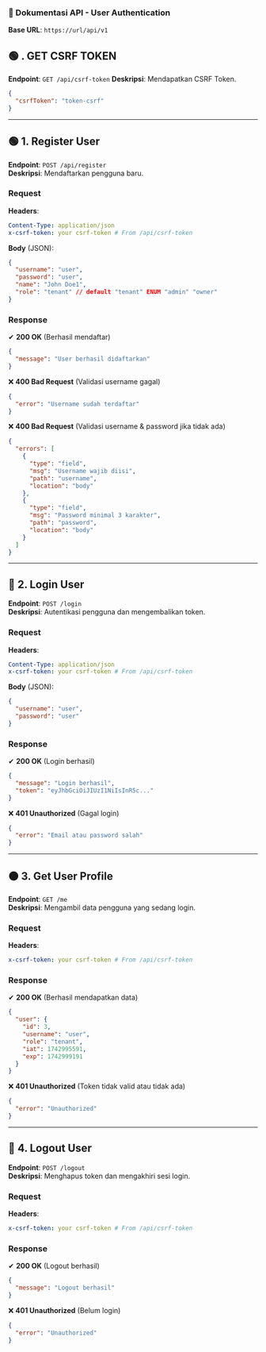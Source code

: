 ### **📌 Dokumentasi API - User Authentication**

**Base URL**: `https://url/api/v1`

## 🟢 **. GET CSRF TOKEN**

**Endpoint**: `GET /api/csrf-token`
**Deskripsi**: Mendapatkan CSRF Token.

```json
{
  "csrfToken": "token-csrf"
}
```

---

## 🟢 **1. Register User**

**Endpoint**: `POST /api/register`  
**Deskripsi**: Mendaftarkan pengguna baru.

### **Request**

**Headers**:

```yaml
Content-Type: application/json
x-csrf-token: your csrf-token # From /api/csrf-token
```

**Body** (JSON):

```json
{
  "username": "user",
  "password": "user",
  "name": "John Doe1",
  "role": "tenant" // default "tenant" ENUM "admin" "owner"
}
```

### **Response**

✔ **200 OK** (Berhasil mendaftar)

```json
{
  "message": "User berhasil didaftarkan"
}
```

❌ **400 Bad Request** (Validasi username gagal)

```json
{
  "error": "Username sudah terdaftar"
}
```

❌ **400 Bad Request** (Validasi username & password jika tidak ada)

```json
{
  "errors": [
    {
      "type": "field",
      "msg": "Username wajib diisi",
      "path": "username",
      "location": "body"
    },
    {
      "type": "field",
      "msg": "Password minimal 3 karakter",
      "path": "password",
      "location": "body"
    }
  ]
}
```

---

## 🔵 **2. Login User**

**Endpoint**: `POST /login`  
**Deskripsi**: Autentikasi pengguna dan mengembalikan token.

### **Request**

**Headers**:

```yaml
Content-Type: application/json
x-csrf-token: your csrf-token # From /api/csrf-token
```

**Body** (JSON):

```json
{
  "username": "user",
  "password": "user"
}
```

### **Response**

✔ **200 OK** (Login berhasil)

```json
{
  "message": "Login berhasil",
  "token": "eyJhbGciOiJIUzI1NiIsInR5c..."
}
```

❌ **401 Unauthorized** (Gagal login)

```json
{
  "error": "Email atau password salah"
}
```

---

## 🟠 **3. Get User Profile**

**Endpoint**: `GET /me`  
**Deskripsi**: Mengambil data pengguna yang sedang login.

### **Request**

**Headers**:

```yaml
x-csrf-token: your csrf-token # From /api/csrf-token
```

### **Response**

✔ **200 OK** (Berhasil mendapatkan data)

```json
{
  "user": {
    "id": 3,
    "username": "user",
    "role": "tenant",
    "iat": 1742995591,
    "exp": 1742999191
  }
}
```

❌ **401 Unauthorized** (Token tidak valid atau tidak ada)

```json
{
  "error": "Unauthorized"
}
```

---

## 🔴 **4. Logout User**

**Endpoint**: `POST /logout`  
**Deskripsi**: Menghapus token dan mengakhiri sesi login.

### **Request**

**Headers**:

```yaml
x-csrf-token: your csrf-token # From /api/csrf-token
```

### **Response**

✔ **200 OK** (Logout berhasil)

```json
{
  "message": "Logout berhasil"
}
```

❌ **401 Unauthorized** (Belum login)

```json
{
  "error": "Unauthorized"
}
```
